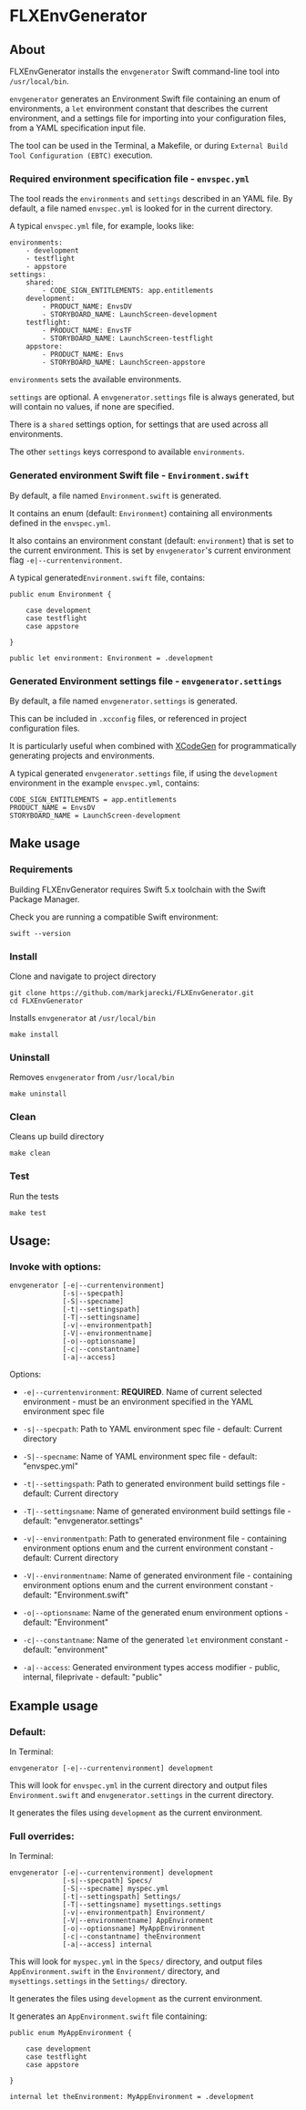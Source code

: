 # FLXEnvGenerator

## About

FLXEnvGenerator installs the `envgenerator` Swift command-line tool into `/usr/local/bin`.

`envgenerator` generates an Environment Swift file containing an enum of environments, a `let` environment constant that describes the current environment, and a settings file for importing into your configuration files, from a YAML specification input file.

The tool can be used in the Terminal, a Makefile, or during `External Build Tool Configuration (EBTC)` execution. 


### Required environment specification file - `envspec.yml`

The tool reads the `environments` and `settings` described in an YAML file. By default, a file named `envspec.yml` is looked for in the current directory.

A typical `envspec.yml` file, for example, looks like:

```
environments:
    - development
    - testflight
    - appstore
settings:
    shared:
        - CODE_SIGN_ENTITLEMENTS: app.entitlements
    development:
        - PRODUCT_NAME: EnvsDV
        - STORYBOARD_NAME: LaunchScreen-development
    testflight:
        - PRODUCT_NAME: EnvsTF
        - STORYBOARD_NAME: LaunchScreen-testflight
    appstore:
        - PRODUCT_NAME: Envs
        - STORYBOARD_NAME: LaunchScreen-appstore

```

`environments` sets the available environments.

`settings` are optional. A `envgenerator.settings` file is always generated, but will contain no values, if none are specified.

There is a `shared` settings option, for settings that are used across all environments.

The other `settings` keys correspond to available `environments`. 

### Generated environment Swift file - `Environment.swift`

By default, a file named `Environment.swift` is generated.

It contains an enum (default: `Environment`) containing all environments defined in the `envspec.yml`.

It also contains an environment constant (default: `environment`) that is set to the current environment. This is set by `envgenerator`'s current environment flag `-e|--currentenvironment`.

A typical generated`Environment.swift` file, contains:

```
public enum Environment {

    case development
    case testflight
    case appstore

}

public let environment: Environment = .development 
```

### Generated Environment settings file - `envgenerator.settings`

By default, a file named `envgenerator.settings` is generated.

This can be included in `.xcconfig` files, or referenced in project configuration files.

It is particularly useful when combined with [XCodeGen](https://github.com/yonaskolb/XcodeGen) for programmatically generating projects and environments.

A typical generated `envgenerator.settings` file, if using the `development` environment in the example `envspec.yml`, contains:

```
CODE_SIGN_ENTITLEMENTS = app.entitlements
PRODUCT_NAME = EnvsDV
STORYBOARD_NAME = LaunchScreen-development
```

## Make usage

### Requirements

Building FLXEnvGenerator requires Swift 5.x toolchain with the Swift Package Manager.

Check you are running a compatible Swift environment: 


```
swift --version
```

### Install

Clone and navigate to project directory

```
git clone https://github.com/markjarecki/FLXEnvGenerator.git
cd FLXEnvGenerator
```

Installs `envgenerator` at `/usr/local/bin`

```
make install
```


### Uninstall

Removes `envgenerator` from `/usr/local/bin`

```
make uninstall
```


### Clean

Cleans up build directory

```
make clean
```


### Test

Run the tests
```
make test
```


## Usage:

### Invoke with options:

```
envgenerator [-e|--currentenvironment]
             [-s|--specpath] 
             [-S|--specname] 
             [-t|--settingspath] 
             [-T|--settingsname] 
             [-v|--environmentpath] 
             [-V|--environmentname] 
             [-o|--optionsname] 
             [-c|--constantname] 
             [-a|--access]
```

Options: 

- `-e|--currentenvironment`: **REQUIRED**. Name of current selected environment - must be an environment specified in the YAML environment spec file

- `-s|--specpath`: Path to YAML environment spec file - default: Current directory

- `-S|--specname`: Name of YAML environment spec file - default: "envspec.yml"

- `-t|--settingspath`: Path to generated environment build settings file - default: Current directory

- `-T|--settingsname`: Name of generated environment build settings file - default: "envgenerator.settings"
	
- `-v|--environmentpath`: Path to generated environment file - containing environment options enum and the current environment constant - default: Current directory

- `-V|--environmentname`: Name of generated environment file - containing environment options enum and the current environment constant - default: "Environment.swift"

- `-o|--optionsname`: Name of the generated enum environment options - default: "Environment"

- `-c|--constantname`: Name of the generated `let` environment constant - default: "environment"

- `-a|--access`: Generated environment types access modifier - public, internal, fileprivate - default: "public"


## Example usage

### Default:

In Terminal:
```
envgenerator [-e|--currentenvironment] development 
```

This will look for `envspec.yml` in the current directory and output files `Environment.swift` and `envgenerator.settings` in the current directory. 

It generates the files using `development` as the current environment. 


### Full overrides:

In Terminal:

```
envgenerator [-e|--currentenvironment] development
             [-s|--specpath] Specs/
             [-S|--specname] myspec.yml
             [-t|--settingspath] Settings/
             [-T|--settingsname] mysettings.settings
             [-v|--environmentpath] Environment/
             [-V|--environmentname] AppEnvironment
             [-o|--optionsname] MyAppEnvironment
             [-c|--constantname] theEnvironment
             [-a|--access] internal
```

This will look for `myspec.yml` in the `Specs/` directory, and output files `AppEnvironment.swift` in the `Environment/` directory, and `mysettings.settings` in the `Settings/` directory. 

It  generates the files using `development` as the current environment. 

It generates an `AppEnvironment.swift` file containing:
```
public enum MyAppEnvironment {

    case development
    case testflight
    case appstore

}

internal let theEnvironment: MyAppEnvironment = .development 
```

